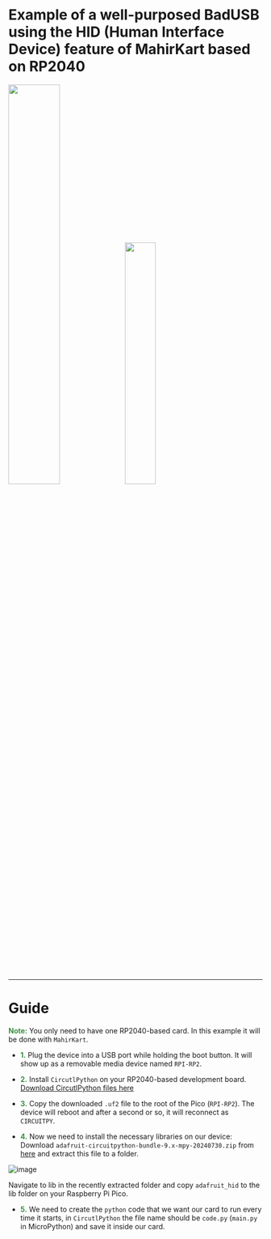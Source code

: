 # Example of a well-purposed BadUSB using the HID (Human Interface Device) feature of MahirKart based on RP2040


<p float="left">
  <img src="https://github.com/user-attachments/assets/7a5ab23e-dab1-447d-aca1-fb6f76d29c3e" width="45%" />
  <img src="https://github.com/user-attachments/assets/72b7d9d9-4103-4b5e-b4b9-3305a805af9b" width="35%" />
</p>


---

# Guide

<strong style="color: #388e3c;">Note:</strong> You only need to have one RP2040-based card. In this example it will be done with `MahirKart`.


- <strong style="color: #388e3c;">1.</strong> Plug the device into a USB port while holding the boot button. It will show up as a removable media device named `RPI-RP2`.
  
- <strong style="color: #388e3c;">2.</strong> Install `CircutlPython` on your RP2040-based development board. [Download CircutlPython files here](https://circuitpython.org/board/raspberry_pi_pico/)

- <strong style="color: #388e3c;">3.</strong> Copy the downloaded `.uf2` file to the root of the Pico (`RPI-RP2`). The device will reboot and after a second or so, it will reconnect as `CIRCUITPY`.

- <strong style="color: #388e3c;">4.</strong> Now we need to install the necessary libraries on our device: Download `adafruit-circuitpython-bundle-9.x-mpy-20240730.zip` from [here](https://circuitpython.org/libraries) and extract this file to a folder.

![image](https://github.com/user-attachments/assets/2a9de41d-40e0-409e-ad0b-670d351a0293)

Navigate to lib in the recently extracted folder and copy `adafruit_hid` to the lib folder on your Raspberry Pi Pico.

- <strong style="color: #388e3c;">5.</strong> We need to create the `python` code that we want our card to run every time it starts, in `CircutlPython` the file name should be `code.py` (`main.py` in MicroPython) and save it inside our card.
